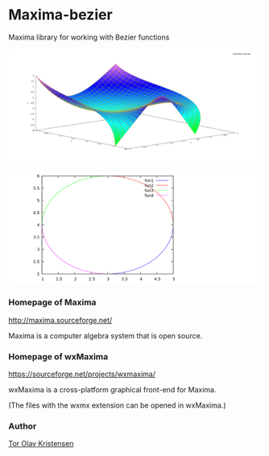 # Maxima-bezier
Maxima library for working with Bezier functions

![Maxima 3D Bezier surface](maxima_bezier_surface_3d.png)

![Maxima 2D rational Bezier curves](maxima_rational_bezier_curves_2d.png)


### Homepage of Maxima

http://maxima.sourceforge.net/

Maxima is a computer algebra system that is open source.


### Homepage of wxMaxima

https://sourceforge.net/projects/wxmaxima/

wxMaxima is a cross-platform graphical front-end for Maxima.

(The files with the wxmx extension can be opened in wxMaxima.)


### Author

[Tor Olav Kristensen](http://subcube.com)
